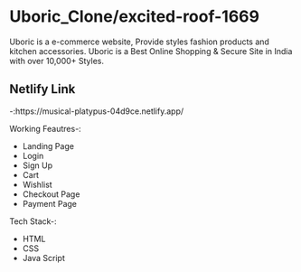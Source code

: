 # Uboric_Clone/excited-roof-1669

Uboric is a e-commerce website, Provide styles fashion products and kitchen accessories.
Uboric is a Best Online Shopping & Secure Site in India with over 10,000+ Styles. 
 <h2>Netlify Link</h2>-:https://musical-platypus-04d9ce.netlify.app/<br/>
 
 
 Working Feautres-:
- Landing Page
- Login
- Sign Up
- Cart
- Wishlist
- Checkout Page
- Payment Page

Tech Stack-:
- HTML
- CSS
- Java Script
